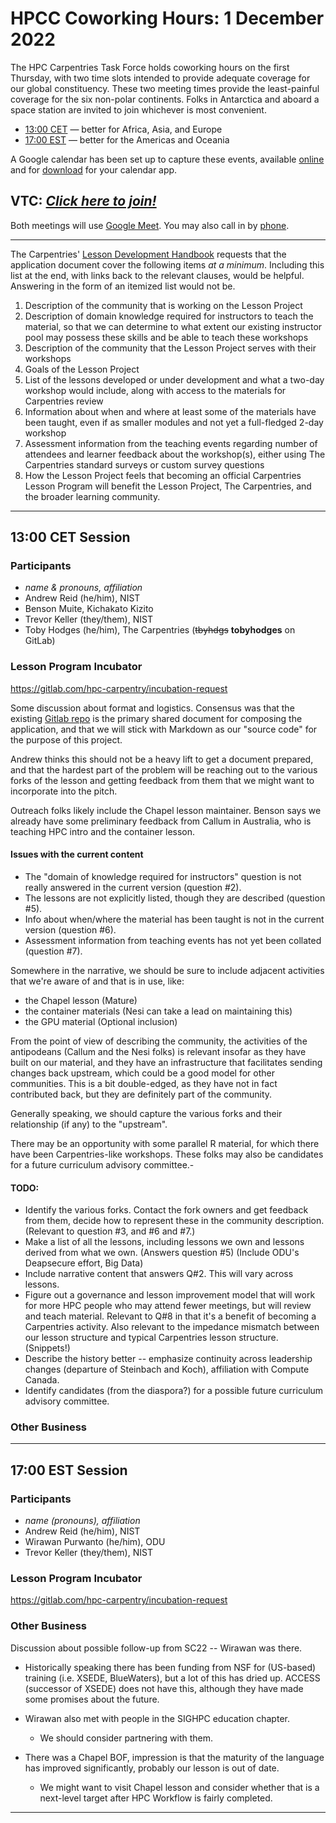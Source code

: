# HPCC Coworking Hours: 1 December 2022

The HPC Carpentries Task Force holds coworking hours on the first Thursday,
with two time slots intended to provide adequate coverage for our global
constituency. These two meeting times provide the least-painful coverage for
the six non-polar continents. Folks in Antarctica and aboard a space station
are invited to join whichever is most convenient.

- [13:00 CET][earlier] &mdash; better for Africa, Asia, and Europe
- [17:00 EST][evening] &mdash; better for the Americas and Oceania

A Google calendar has been set up to capture these events, available
[online][gcal] and for [download][ical] for your calendar app.

## VTC: **_[Click here to join!][meet]_**

Both meetings will use [Google Meet][meet]. You may also call in by [phone].

<!-- Info & Callback links -->

[meet]: https://meet.google.com/gez-aeui-jdx
[phone]: https://tel.meet/gez-aeui-jdx?hs=5
[earlier]:
  https://www.timeanddate.com/worldclock/fixedtime.html?iso=20221201T13&p1=187&msg=HPC+Carpentry+Coworking+1
[evening]:
  https://www.timeanddate.com/worldclock/fixedtime.html?iso=20221201T17&p1=250&msg=HPC+Carpentry+Coworking+2
[last-cowork]: https://codimd.carpentries.org/53bKz2l5Q0SrDIuGVdVaJQ?view
[last-coord]: https://codimd.carpentries.org/7TllBcdoQy2vPxSY_6mgYQ?view
[bof-codi]: https://codimd.carpentries.org/9-Y8OaVIT2qpb_P47TR7Lw?view
[minutes]: https://github.com/hpc-carpentry/coordination/tree/main/minutes
[sc21-milestone]: https://github.com/hpc-carpentry/coordination/milestone/1
[sc21-milestone-long]:
  https://github.com/hpc-carpentry/coordination/milestone/2
[carpentrycon]: https://2022.carpentrycon.org

---

The Carpentries' [Lesson Development Handbook][ldh] requests that the
application document cover the following items _at a minimum_. Including this
list at the end, with links back to the relevant clauses, would be helpful.
Answering in the form of an itemized list would not be.

1. Description of the community that is working on the Lesson Project
2. Description of domain knowledge required for instructors to teach the
   material, so that we can determine to what extent our existing instructor
   pool may possess these skills and be able to teach these workshops
3. Description of the community that the Lesson Project serves with their
   workshops
4. Goals of the Lesson Project
5. List of the lessons developed or under development and what a two-day
   workshop would include, along with access to the materials for Carpentries
   review
6. Information about when and where at least some of the materials have been
   taught, even if as smaller modules and not yet a full-fledged 2-day workshop
7. Assessment information from the teaching events regarding number of
   attendees and learner feedback about the workshop(s), either using The
   Carpentries standard surveys or custom survey questions
8. How the Lesson Project feels that becoming an official Carpentries Lesson
   Program will benefit the Lesson Project, The Carpentries, and the broader
   learning community.

[ldh]:
  https://docs.carpentries.org/topic_folders/governance/lesson-program-policy.html#lesson-programs

---

## 13:00 CET Session

### Participants

- _name & pronouns, affiliation_
- Andrew Reid (he/him), NIST
- Benson Muite, Kichakato Kizito
- Trevor Keller (they/them), NIST
- Toby Hodges (he/him), The Carpentries (~~tbyhdgs~~ **tobyhodges** on GitLab)

### Lesson Program Incubator

<https://gitlab.com/hpc-carpentry/incubation-request>

Some discussion about format and logistics. Consensus was that the existing
[Gitlab repo](https://gitlab.com/hpc-carpentry/incubation-request) is the
primary shared document for composing the application, and that we will stick
with Markdown as our "source code" for the purpose of this project.

Andrew thinks this should not be a heavy lift to get a document prepared, and
that the hardest part of the problem will be reaching out to the various forks
of the lesson and getting feedback from them that we might want to incorporate
into the pitch.

Outreach folks likely include the Chapel lesson maintainer. Benson says we
already have some preliminary feedback from Callum in Australia, who is
teaching HPC intro and the container lesson.

#### Issues with the current content

- The "domain of knowledge required for instructors" question is not really
  answered in the current version (question #2).
- The lessons are not explicitly listed, though they are described (question
  #5).
- Info about when/where the material has been taught is not in the current
  version (question #6).
- Assessment information from teaching events has not yet been collated
  (question #7).

Somewhere in the narrative, we should be sure to include adjacent activities
that we're aware of and that is in use, like:

- the Chapel lesson (Mature)
- the container materials (Nesi can take a lead on maintaining this)
- the GPU material (Optional inclusion)

From the point of view of describing the community, the activities of the
antipodeans (Callum and the Nesi folks) is relevant insofar as they have built
on our material, and they have an infrastructure that facilitates sending
changes back upstream, which could be a good model for other communities. This
is a bit double-edged, as they have not in fact contributed back, but they are
definitely part of the community.

Generally speaking, we should capture the various forks and their relationship
(if any) to the "upstream".

There may be an opportunity with some parallel R material, for which there have
been Carpentries-like workshops. These folks may also be candidates for a
future curriculum advisory committee.-

#### TODO:

- Identify the various forks. Contact the fork owners and get feedback from
  them, decide how to represent these in the community description. (Relevant
  to question #3, and #6 and #7.)
- Make a list of all the lessons, including lessons we own and lessons derived
  from what we own. (Answers question #5) (Include ODU's Deapsecure effort, Big
  Data)
- Include narrative content that answers Q#2. This will vary across lessons.
- Figure out a governance and lesson improvement model that will work for more
  HPC people who may attend fewer meetings, but will review and teach material.
  Relevant to Q#8 in that it's a benefit of becoming a Carpentries activity.
  Also relevant to the impedance mismatch between our lesson structure and
  typical Carpentries lesson structure. (Snippets!)
- Describe the history better -- emphasize continuity across leadership changes
  (departure of Steinbach and Koch), affiliation with Compute Canada.
- Identify candidates (from the diaspora?) for a possible future curriculum
  advisory committee.

### Other Business

---

## 17:00 EST Session

### Participants

- _name (pronouns), affiliation_
- Andrew Reid (he/him), NIST
- Wirawan Purwanto (he/him), ODU
- Trevor Keller (they/them), NIST

### Lesson Program Incubator

<https://gitlab.com/hpc-carpentry/incubation-request>

### Other Business

Discussion about possible follow-up from SC22 -- Wirawan was there.

- Historically speaking there has been funding from NSF for (US-based) training
  (i.e. XSEDE, BlueWaters), but a lot of this has dried up. ACCESS (successor
  of XSEDE) does not have this, although they have made some promises about the
  future.

- Wirawan also met with people in the SIGHPC education chapter.

  - We should consider partnering with them.

- There was a Chapel BOF, impression is that the maturity of the language has
  improved significantly, probably our lesson is out of date.

  - We might want to visit Chapel lesson and consider whether that is a
    next-level target after HPC Workflow is fairly completed.

---

<!-- Administrata -->

[gcal]:
  https://calendar.google.com/calendar/?cid=bWp0ZWh0ZmEycmVjZGZtNmZjdGUwMWVhdGNAZ3JvdXAuY2FsZW5kYXIuZ29vZ2xlLmNvbQ
[ical]:
  https://calendar.google.com/calendar/ical/mjtehtfa2recdfm6fcte01eatc%40group.calendar.google.com/public/basic.ics
[minutes]: https://github.com/hpc-carpentry/coordination/tree/main/minutes
[website]: https://github.com/hpc-carpentry/hpc-carpentry.github.io

<!--HPC Carpentry Repositories-->

[coordination]: https://github.com/hpc-carpentry/coordination
[proposals]: https://github.com/hpc-carpentry/coordination/labels/proposal
[hpc-chapel]: https://github.com/hpc-carpentry/hpc-chapel
[hpc-intro]: https://github.com/carpentries-incubator/hpc-intro
[hpc-parallel]: https://github.com/hpc-carpentry/hpc-parallel-novice
[hpc-python]: https://github.com/hpc-carpentry/hpc-python
[hpc-shell]: https://github.com/hpc-carpentry/hpc-shell

<!--HPC Carpentry Issues-->

[coordination-issues]: https://github.com/hpc-carpentry/coordination/issues
[hpc-chapel-issues]: https://github.com/hpc-carpentry/hpc-chapel/issues
[hpc-intro-issues]: https://github.com/carpentries-incubator/hpc-intro/issues
[hpc-parallel-issues]:
  https://github.com/hpc-carpentry/hpc-parallel-novice/issues
[hpc-python-issues]: https://github.com/hpc-carpentry/hpc-python/issues
[hpc-shell-issues]: https://github.com/hpc-carpentry/hpc-shell/issues

<!--Carpentries References-->

[conduct]:
  https://docs.carpentries.org/topic_folders/policies/code-of-conduct.html
[invite]: https://swc-slack-invite.herokuapp.com/
[license]: https://creativecommons.org/licenses/by/4.0/
[slack]: https://swcarpentry.slack.com
